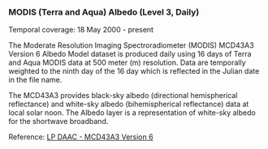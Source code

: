 ### MODIS (Terra and Aqua) Albedo (Level 3, Daily)
Temporal coverage: 18 May 2000 - present

The Moderate Resolution Imaging Spectroradiometer (MODIS) MCD43A3 Version 6 Albedo Model dataset is produced daily using 16 days of Terra and Aqua MODIS data at 500 meter (m) resolution. Data are temporally weighted to the ninth day of the 16 day which is reflected in the Julian date in the file name.

The MCD43A3 provides black-sky albedo (directional hemispherical reflectance) and white-sky albedo (bihemispherical reflectance) data at local solar noon. The Albedo layer is a representation of white-sky albedo for the shortwave broadband.

Reference: [LP DAAC - MCD43A3 Version 6](https://doi.org/10.5067/MODIS/MCD43A3.006)
